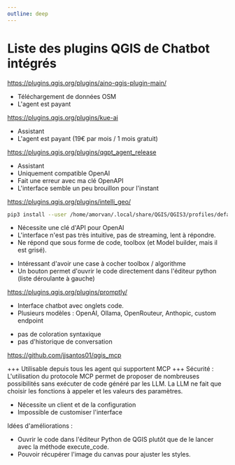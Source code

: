 ```yaml
---
outline: deep
---
```


# Liste des plugins QGIS de Chatbot intégrés 


https://plugins.qgis.org/plugins/aino-qgis-plugin-main/

- Téléchargement de données OSM
- L'agent est payant


https://plugins.qgis.org/plugins/kue-ai

- Assistant
- L'agent est payant (19€ par mois / 1 mois gratuit)


https://plugins.qgis.org/plugins/qgpt_agent_release

- Assistant
- Uniquement compatible OpenAI
- Fait une erreur avec ma clé OpenAPI
- L'interface semble un peu brouillon pour l'instant


https://plugins.qgis.org/plugins/intelli_geo/

```bash
pip3 install --user /home/amorvan/.local/share/QGIS/QGIS3/profiles/default/python/plugins/intelli_geo/ -r requirements.txt
```

- Nécessite une clé d'API pour OpenAI
- L'interface n'est pas très intuitive, pas de streaming, lent à répondre.
- Ne répond que sous forme de code, toolbox (et Model builder, mais il est grisé).
+ Intéressant d'avoir une case à cocher toolbox / algorithme
+ Un bouton permet d'ouvrir le code directement dans l'éditeur python (liste déroulante à gauche)


https://plugins.qgis.org/plugins/promptly/

+ Interface chatbot avec onglets code.
+ Plusieurs modèles : OpenAI, Ollama, OpenRouteur, Anthopic, custom endpoint
- pas de coloration syntaxique
- pas d'historique de conversation


https://github.com/jjsantos01/qgis_mcp

+++ Utilisable depuis tous les agent qui supportent MCP
+++ Sécurité : L'utilisation du protocole MCP permet de proposer de nombreuses possibilités sans exécuter de code généré par les LLM. La LLM ne fait que choisir les fonctions à appeler et les valeurs des paramètres.
- Nécessite un client et de la configuration
- Impossible de customiser l'interface

Idées d'améliorations :
- Ouvrir le code dans l'éditeur Python de QGIS plutôt que de le lancer avec la méthode execute_code.
- Pouvoir récupérer l'image du canvas pour ajuster les styles.
